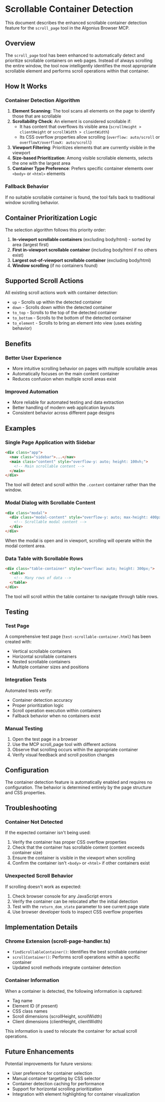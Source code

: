 # Scrollable Container Detection

This document describes the enhanced scrollable container detection feature for the `scroll_page` tool in the Algonius Browser MCP.

## Overview

The `scroll_page` tool has been enhanced to automatically detect and prioritize scrollable containers on web pages. Instead of always scrolling the entire window, the tool now intelligently identifies the most appropriate scrollable element and performs scroll operations within that container.

## How It Works

### Container Detection Algorithm

1. **Element Scanning**: The tool scans all elements on the page to identify those that are scrollable
2. **Scrollability Check**: An element is considered scrollable if:
   - It has content that overflows its visible area (`scrollHeight > clientHeight` or `scrollWidth > clientWidth`)
   - Its CSS overflow properties allow scrolling (`overflow: auto/scroll` or `overflowY/overflowX: auto/scroll`)
3. **Viewport Filtering**: Prioritizes elements that are currently visible in the viewport
4. **Size-based Prioritization**: Among visible scrollable elements, selects the one with the largest area
5. **Container Type Preference**: Prefers specific container elements over `<body>` or `<html>` elements

### Fallback Behavior

If no suitable scrollable container is found, the tool falls back to traditional window scrolling behavior.

## Container Prioritization Logic

The selection algorithm follows this priority order:

1. **In-viewport scrollable containers** (excluding body/html) - sorted by area (largest first)
2. **First in-viewport scrollable container** (including body/html if no others exist)
3. **Largest out-of-viewport scrollable container** (excluding body/html)
4. **Window scrolling** (if no containers found)

## Supported Scroll Actions

All existing scroll actions work with container detection:

- `up` - Scrolls up within the detected container
- `down` - Scrolls down within the detected container  
- `to_top` - Scrolls to the top of the detected container
- `to_bottom` - Scrolls to the bottom of the detected container
- `to_element` - Scrolls to bring an element into view (uses existing behavior)

## Benefits

### Better User Experience
- More intuitive scrolling behavior on pages with multiple scrollable areas
- Automatically focuses on the main content container
- Reduces confusion when multiple scroll areas exist

### Improved Automation
- More reliable for automated testing and data extraction
- Better handling of modern web application layouts
- Consistent behavior across different page designs

## Examples

### Single Page Application with Sidebar
```html
<div class="app">
  <nav class="sidebar">...</nav>
  <main class="content" style="overflow-y: auto; height: 100vh;">
    <!-- Main scrollable content -->
  </main>
</div>
```
The tool will detect and scroll within the `.content` container rather than the window.

### Modal Dialog with Scrollable Content
```html
<div class="modal">
  <div class="modal-content" style="overflow-y: auto; max-height: 400px;">
    <!-- Scrollable modal content -->
  </div>
</div>
```
When the modal is open and in viewport, scrolling will operate within the modal content area.

### Data Table with Scrollable Rows
```html
<div class="table-container" style="overflow: auto; height: 300px;">
  <table>
    <!-- Many rows of data -->
  </table>
</div>
```
The tool will scroll within the table container to navigate through table rows.

## Testing

### Test Page
A comprehensive test page (`test-scrollable-container.html`) has been created with:
- Vertical scrollable containers
- Horizontal scrollable containers
- Nested scrollable containers
- Multiple container sizes and positions

### Integration Tests
Automated tests verify:
- Container detection accuracy
- Proper prioritization logic
- Scroll operation execution within containers
- Fallback behavior when no containers exist

### Manual Testing
1. Open the test page in a browser
2. Use the MCP scroll_page tool with different actions
3. Observe that scrolling occurs within the appropriate container
4. Verify visual feedback and scroll position changes

## Configuration

The container detection feature is automatically enabled and requires no configuration. The behavior is determined entirely by the page structure and CSS properties.

## Troubleshooting

### Container Not Detected
If the expected container isn't being used:
1. Verify the container has proper CSS overflow properties
2. Check that the container has scrollable content (content exceeds container size)
3. Ensure the container is visible in the viewport when scrolling
4. Confirm the container isn't `<body>` or `<html>` if other containers exist

### Unexpected Scroll Behavior
If scrolling doesn't work as expected:
1. Check browser console for any JavaScript errors
2. Verify the container can be relocated after the initial detection
3. Test with the `return_dom_state` parameter to see current page state
4. Use browser developer tools to inspect CSS overflow properties

## Implementation Details

### Chrome Extension (scroll-page-handler.ts)
- `findScrollableContainer()`: Identifies the best scrollable container
- `scrollContainer()`: Performs scroll operations within a specific container
- Updated scroll methods integrate container detection

### Container Information
When a container is detected, the following information is captured:
- Tag name
- Element ID (if present)
- CSS class names
- Scroll dimensions (scrollHeight, scrollWidth)
- Client dimensions (clientHeight, clientWidth)

This information is used to relocate the container for actual scroll operations.

## Future Enhancements

Potential improvements for future versions:
- User preference for container selection
- Manual container targeting by CSS selector
- Container detection caching for performance
- Support for horizontal scrolling prioritization
- Integration with element highlighting for container visualization
